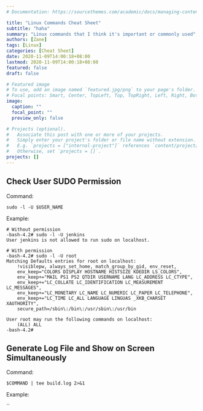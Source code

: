 ```yaml
---
# Documentation: https://sourcethemes.com/academic/docs/managing-content/

title: "Linux Commands Cheat Sheet"
subtitle: "haha"
summary: "Linux commands that I think it's important or commonly used"
authors: [Zane]
tags: [Linux]
categories: [Cheat Sheet]
date: 2020-11-09T14:00:18+08:00
lastmod: 2020-11-09T14:00:18+08:00
featured: false
draft: false

# Featured image
# To use, add an image named `featured.jpg/png` to your page's folder.
# Focal points: Smart, Center, TopLeft, Top, TopRight, Left, Right, BottomLeft, Bottom, BottomRight.
image:
  caption: ""
  focal_point: ""
  preview_only: false

# Projects (optional).
#   Associate this post with one or more of your projects.
#   Simply enter your project's folder or file name without extension.
#   E.g. `projects = ["internal-project"]` references `content/project/deep-learning/index.md`.
#   Otherwise, set `projects = []`.
projects: []
---
```


## Check User SUDO Permission

Command:

`sudo -l -U $USER_NAME`

Example:

```shell
# Without permission
-bash-4.2# sudo -l -U jenkins
User jenkins is not allowed to run sudo on localhost.

# With permission
-bash-4.2# sudo -l -U root
Matching Defaults entries for root on localhost:
    !visiblepw, always_set_home, match_group_by_gid, env_reset,
    env_keep="COLORS DISPLAY HOSTNAME HISTSIZE KDEDIR LS_COLORS",
    env_keep+="MAIL PS1 PS2 QTDIR USERNAME LANG LC_ADDRESS LC_CTYPE",
    env_keep+="LC_COLLATE LC_IDENTIFICATION LC_MEASUREMENT LC_MESSAGES",
    env_keep+="LC_MONETARY LC_NAME LC_NUMERIC LC_PAPER LC_TELEPHONE",
    env_keep+="LC_TIME LC_ALL LANGUAGE LINGUAS _XKB_CHARSET XAUTHORITY",
    secure_path=/sbin\:/bin\:/usr/sbin\:/usr/bin

User root may run the following commands on localhost:
    (ALL) ALL
-bash-4.2#
```

## Generate Log File and Show on Screen Simultaneously

Command:

`$COMMAND | tee build.log 2>&1`

Example:

``
